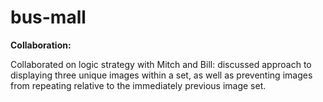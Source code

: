 # bus-mall

**Collaboration:**

Collaborated on logic strategy with Mitch and Bill: discussed approach to displaying three unique images within a set, as well as preventing images from repeating relative to the immediately previous image set.
